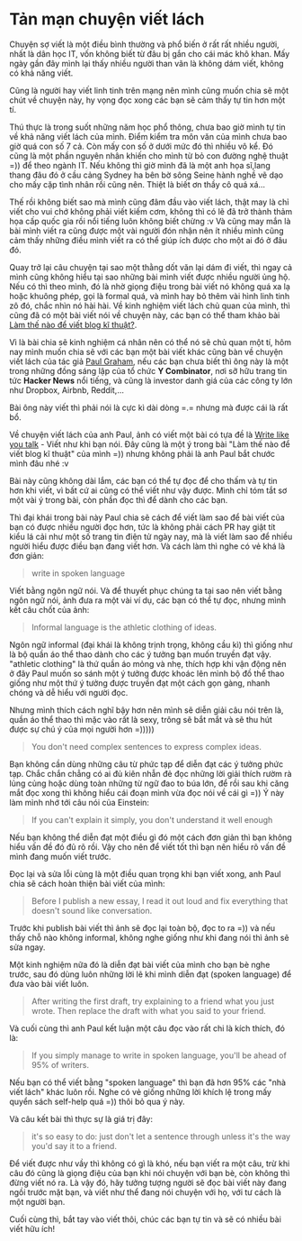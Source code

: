 # Tản mạn chuyện viết lách

Chuyện sợ viết là một điều bình thường và phổ biến ở rất rất nhiều người, nhất là dân học IT, vốn không biết từ đâu bị gắn cho cái mác khô khan. Mấy ngày gần đây mình lại thấy nhiều người than vãn là không dám viết, không có khả năng viết.

Cũng là người hay viết linh tinh trên mạng nên mình cũng muốn chia sẽ một chút về chuyện này, hy vọng đọc xong các bạn sẽ cảm thấy tự tin hơn một tí.

Thú thực là trong suốt những năm học phổ thông, chưa bao giờ mình tự tin về khả năng viết lách của mình. Điểm kiểm tra môn văn của mình chưa bao giờ quá con số 7 cả. Còn mấy con số ở dưới mức đó thì nhiều vô kể. Đó cũng là một phần nguyên nhân khiến cho mình từ bỏ con đường nghệ thuật =)) để theo ngành IT. Nếu không thì giờ mình đã là một anh họa sĩ,lang thang đâu đó ở cầu cảng Sydney ha bên bờ sông Seine hành nghề vẽ dạo cho mấy cặp tình nhân rồi cũng nên. Thiệt là biết ơn thầy cô quá xá...

Thế rồi không biết sao mà mình cũng đâm đầu vào viết lách, thật may là chỉ viết cho vui chớ không phải viết kiếm cơm, không thì có lẽ đã trở thành thảm họa cấp quốc gia rồi nổi tiếng luôn không biết chừng :v Và cũng may mắn là bài mình viết ra cũng được một vài người đón nhận nên ít nhiều mình cũng cảm thấy những điều mình viết ra có thể giúp ích được cho một ai đó ở đâu đó.

Quay trở lại câu chuyện tại sao một thằng dốt văn lại dám đi viết, thì ngay cả mình cũng không hiểu tại sao những bài mình viết được nhiều người ủng hộ. Nếu có thì theo mình, đó là nhờ giọng điệu trong bài viết nó không quá xa lạ hoặc khuông phép, gọi là formal quá, và mình hay bỏ thêm vài hình linh tinh zô đó, chắc nhìn nó hài hài. Về kinh nghiệm viết lách chủ quan của mình, thì cũng đã có một bài viết nói về chuyện này, các bạn có thể tham khảo bài [Làm thế nào để viết blog kĩ thuật?](https://huytd.github.io/posts/lam-the-nao-viet-blog-ki-thuat.html).

Vì là bài chia sẽ kinh nghiệm cá nhân nên có thể nó sẽ chủ quan một tí, hôm nay mình muốn chia sẽ với các bạn một bài viết khác cũng bàn về chuyện viết lách của tác giả [Paul Graham](http://www.paulgraham.com/bio.html), nếu các bạn chưa biết thì ông này là một trong những đồng sáng lập của tổ chức **Y Combinator**, nơi sỡ hữu trang tin tức **Hacker News** nổi tiếng, và cũng là investor danh giá của các công ty lớn như Dropbox, Airbnb, Reddit,...

Bài ông này viết thì phải nói là cực kì dài dòng =.= nhưng mà được cái là rất bổ.

Về chuyện viết lách của anh Paul, ảnh có viết một bài có tựa đề là [Write like you talk](http://paulgraham.com/talk.html) - Viết như khi bạn nói. Đây cũng là một ý trong bài "Làm thế nào để viết blog kĩ thuật" của mình =)) nhưng không phải là anh Paul bắt chước mình đâu nhé :v

Bài này cũng không dài lắm, các bạn có thể tự đọc để cho thấm và tự tin hơn khi viết, vì bất cứ ai cũng có thể viết như vậy được. Mình chỉ tóm tắt sơ một vài ý trong bài, còn phần đọc thì để dành cho các bạn.

Thì đại khái trong bài này Paul chia sẽ cách để viết làm sao để bài viết của bạn có được nhiều người đọc hơn, tức là không phải cách PR hay giật tít kiểu lá cải như một số trang tin điện tử ngày nay, mà là viết làm sao để nhiều người hiểu được điều bạn đang viết hơn. Và cách làm thì nghe có vẻ khá là đơn giản:

> write in spoken language

Viết bằng ngôn ngữ nói. Và để thuyết phục chúng ta tại sao nên viết bằng ngôn ngữ nói, ảnh đưa ra một vài ví dụ, các bạn có thể tự đọc, nhưng mình kết câu chốt của ảnh:

> Informal language is the athletic clothing of ideas.

Ngôn ngữ informal (đại khái là không trịnh trọng, không cầu kì) thì giống như là bộ quần áo thể thao dành cho các ý tưởng bạn muốn truyền đạt vậy. "athletic clothing" là thứ quần áo mỏng và nhẹ, thích hợp khi vận động nên ở đây Paul muốn so sánh một ý tưởng được khoác lên mình bộ đồ thể thao giống như một thứ ý tưởng được truyền đạt một cách gọn gàng, nhanh chóng và dễ hiểu với người đọc.

Nhưng mình thích cách nghĩ bậy hơn nên mình sẽ diễn giải câu nói trên là, quần áo thể thao thì mặc vào rất là sexy, trông sẽ bắt mắt và sẽ thu hút được sự chú ý của mọi người hơn =)))))

> You don't need complex sentences to express complex ideas.

Bạn không cần dùng những câu từ phức tạp để diễn đạt các ý tưởng phức tạp. Chắc chắn chẳng có ai đủ kiên nhẫn đẻ đọc những lời giải thích rườm rà lủng củng hoặc dùng toàn những từ ngữ đao to búa lớn, để rồi sau khi căng mắt đọc xong thì không hiểu cái đoạn mình vừa đọc nói về cái gì =)) Ý này làm mình nhớ tới câu nói của Einstein:

> If you can't explain it simply, you don't understand it well enough

Nếu bạn không thể diễn đạt một điều gì đó một cách đơn giản thì bạn không hiểu vấn đề đó đủ rõ rồi. Vậy cho nên để viết tốt thì bạn nên hiểu rõ vấn đề mình đang muốn viết trước.

Đọc lại và sửa lỗi cùng là một điều quan trọng khi bạn viết xong, anh Paul chia sẽ cách hoàn thiện bài viết của mình:

> Before I publish a new essay, I read it out loud and fix everything that doesn't sound like conversation.

Trước khi publish bài viết thì ảnh sẽ đọc lại toàn bộ, đọc to ra =)) và nếu thấy chỗ nào không informal, không nghe giống như khi đang nói thì ảnh sẽ sửa ngay.

Một kinh nghiệm nữa đó là diễn đạt bài viết của mình cho bạn bè nghe trước, sau đó dùng luôn những lời lẽ khi mình diễn đạt (spoken language) để đưa vào bài viết luôn.

>  After writing the first draft, try explaining to a friend what you just wrote. Then replace the draft with what you said to your friend.

Và cuối cùng thì anh Paul kết luận một câu đọc vào rất chi là kích thích, đó là:

> If you simply manage to write in spoken language, you'll be ahead of 95% of writers.

Nếu bạn có thể viết bằng "spoken language" thì bạn đã hơn 95% các "nhà viết lách" khác luôn rồi. Nghe có vẻ giống những lời khích lệ trong mấy quyển sách self-help quá =)) thôi bỏ qua ý này.

Và câu kết bài thì thực sự là giá trị đây:

> it's so easy to do: just don't let a sentence through unless it's the way you'd say it to a friend.

Để viết được như vầy thì không có gì là khó, nếu bạn viết ra một câu, trừ khi câu đó cũng là giọng điệu của bạn khi nói chuyện với bạn bè, còn không thì đừng viết nó ra. Là vậy đó, hãy tưởng tượng người sẽ đọc bài viết này đang ngồi trước mặt bạn, và viết như thể đang nói chuyện với họ, với tư cách là một người bạn.

Cuối cùng thì, bắt tay vào viết thôi, chúc các bạn tự tin và sẽ có nhiều bài viết hữu ích!
